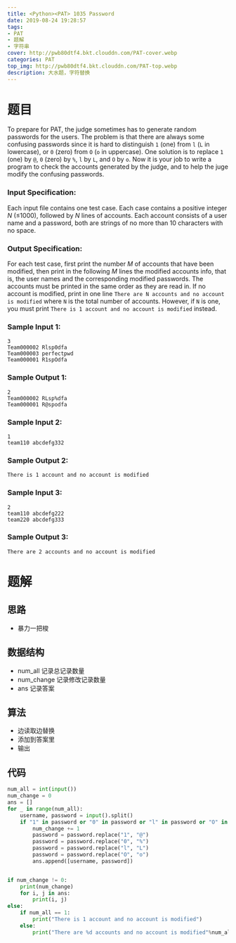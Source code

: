 ```yaml
---
title: <Python><PAT> 1035 Password
date: 2019-08-24 19:28:57
tags: 
- PAT
- 题解
- 字符串
cover: http://pwb80dtf4.bkt.clouddn.com/PAT-cover.webp
categories: PAT
top_img: http://pwb80dtf4.bkt.clouddn.com/PAT-top.webp
description: 大水题，字符替换
---
```


# 题目

To prepare for PAT, the judge sometimes has to generate random passwords for the users. The problem is that there are always some confusing passwords since it is hard to distinguish `1` (one) from `l` (`L` in lowercase), or `0` (zero) from `O` (`o` in uppercase). One solution is to replace `1` (one) by `@`, `0` (zero) by `%`, `l` by `L`, and `O` by `o`. Now it is your job to write a program to check the accounts generated by the judge, and to help the juge modify the confusing passwords.

### Input Specification:

Each input file contains one test case. Each case contains a positive integer *N* (≤1000), followed by *N* lines of accounts. Each account consists of a user name and a password, both are strings of no more than 10 characters with no space.

### Output Specification:

For each test case, first print the number *M* of accounts that have been modified, then print in the following *M* lines the modified accounts info, that is, the user names and the corresponding modified passwords. The accounts must be printed in the same order as they are read in. If no account is modified, print in one line `There are N accounts and no account is modified` where `N` is the total number of accounts. However, if `N` is one, you must print `There is 1 account and no account is modified` instead.

### Sample Input 1:

```in
3
Team000002 Rlsp0dfa
Team000003 perfectpwd
Team000001 R1spOdfa
```

### Sample Output 1:

```out
2
Team000002 RLsp%dfa
Team000001 R@spodfa
```

### Sample Input 2:

```in
1
team110 abcdefg332
```

### Sample Output 2:

```out
There is 1 account and no account is modified
```

### Sample Input 3:

```in
2
team110 abcdefg222
team220 abcdefg333
```

### Sample Output 3:

```out
There are 2 accounts and no account is modified
```

# 题解

## 思路

+ 暴力一把梭

## 数据结构

+ num_all 记录总记录数量
+ num_change 记录修改记录数量
+ ans 记录答案

## 算法

+ 边读取边替换
+ 添加到答案里
+ 输出

## 代码

```python
num_all = int(input())
num_change = 0
ans = []
for _ in range(num_all):
    username, password = input().split()
    if "1" in password or "0" in password or "l" in password or "O" in password:
        num_change += 1
        password = password.replace("1", "@")
        password = password.replace("0", "%")
        password = password.replace("l", "L")
        password = password.replace("O", "o")
        ans.append([username, password])


if num_change != 0:
    print(num_change)
    for i, j in ans:
        print(i, j)
else:
    if num_all == 1:
        print("There is 1 account and no account is modified")
    else:
        print("There are %d accounts and no account is modified"%num_all)
```

